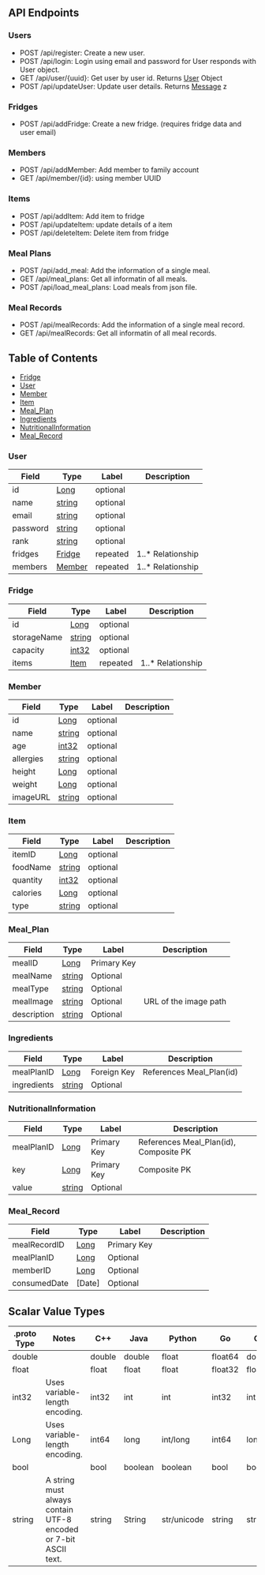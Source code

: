 ## API Endpoints

### Users

- POST /api/register: Create a new user.
- POST /api/login: Login using email and password for User responds with User object.
- GET /api/user/{uuid}: Get user by user id. Returns [User](#User) Object
- POST /api/updateUser: Update user details. Returns [Message](#String)
  z
### Fridges

- POST /api/addFridge: Create a new fridge. (requires fridge data and user email)

### Members

- POST /api/addMember: Add member to family account
- GET  /api/member/{id}: using member UUID

### Items

- POST /api/addItem: Add item to fridge
- POST /api/updateItem: update details of a item
- POST /api/deleteItem: Delete item from fridge


### Meal Plans

- POST /api/add_meal: Add the information of a single meal.
- GET  /api/meal_plans: Get all informatin of all meals.
- POST  /api/load_meal_plans: Load meals from json file.

### Meal Records

- POST /api/mealRecords: Add the information of a single meal record.
- GET  /api/mealRecords: Get all informatin of all meal records.


## Table of Contents

- [Fridge](#Fridge)
- [User](#User)
- [Member](#Member)
- [Item](#Item)
- [Meal_Plan](#Meal_Plan)
- [Ingredients](#Ingredients)
- [NutritionalInformation](#NutritionalInformation)
- [Meal_Record](#Meal_Record)

  
### User
| Field | Type | Label | Description |
| ----- | ---- | ----- | ----------- |
|  id  | [Long](#int64) | optional |  |
|  name  | [string](#string) | optional |  |
|  email  | [string](#string) | optional |  |
|  password  | [string](#string) | optional |  |
|  rank  | [string](#string) | optional |  |
|  fridges  | [Fridge](#Fridge) | repeated |  1..* Relationship |
|  members  | [Member](#Fridge) | repeated |  1..* Relationship|


### Fridge
| Field | Type | Label | Description |
| ----- | ---- | ----- | ----------- |
|  id  | [Long](#int64) | optional |  |
|  storageName  | [string](#string) | optional |  |
|  capacity  | [int32](#int32) | optional |  |
|  items  | [Item](#Item) | repeated |  1..* Relationship |


### Member
| Field | Type | Label | Description |
| ----- | ---- | ----- | ----------- |
|  id  | [Long](#int64) | optional |  |
|  name  | [string](#string) | optional |  |
|  age  | [int32](#int32) | optional |  |
|  allergies  | [string](#string) | optional |  |
|  height  | [Long](#int64) | optional |  |
|  weight  | [Long](#int64) | optional |  |
|  imageURL  | [string](#string) | optional |  |


### Item
| Field | Type | Label | Description |
| ----- | ---- | ----- | ----------- |
|  itemID  | [Long](#int64) | optional |  |
|  foodName  | [string](#string) | optional |  |
|  quantity  | [int32](#int32) | optional |  |
|  calories  | [Long](#int64) | optional |  |
|  type  |  [string](#string)  |  optional  |  |


### Meal_Plan
| Field | Type | Label | Description |
| ----- | ---- | ----- | ----------- |
|  mealID  | [Long](#int64) | Primary Key |  |
|  mealName  | [string](#string) | Optional |  |
|  mealType  | [string](#string) | Optional |  |
|  mealImage  | [string](#string) | Optional | URL of the image path |
|  description  |  [string](#string)  | Optional |  |


### Ingredients
| Field | Type | Label | Description |
| ----- | ---- | ----- | ----------- |
|  mealPlanID  | [Long](#int64) | Foreign Key | References Meal_Plan(id) |
|  ingredients  | [string](#string) | Optional |  |


### NutritionalInformation
| Field | Type | Label | Description |
| ----- | ---- | ----- | ----------- |
|  mealPlanID  | [Long](#int64) | Primary Key | References Meal_Plan(id), Composite PK |
|  key  | [Long](#int64) | Primary Key | Composite PK |
|  value  | [string](#string) | Optional |  |


### Meal_Record
| Field | Type | Label | Description |
| ----- | ---- | ----- | ----------- |
|  mealRecordID  | [Long](#int64) | Primary Key |  |
|  mealPlanID  | [Long](#int64) | Optional |  |
|  memberID  | [Long](#int64) | Optional |  |
|  consumedDate  | [Date] | Optional |  |



## Scalar Value Types

| .proto Type | Notes | C++ | Java | Python | Go | C# | PHP | Ruby |
| ----------- | ----- | --- | ---- | ------ | -- | -- | --- | ---- |
| <a name="double" /> double |  | double | double | float | float64 | double | float | Float |
| <a name="float" /> float |  | float | float | float | float32 | float | float | Float |
| <a name="int32" /> int32 | Uses variable-length encoding. | int32 | int | int | int32 | int | integer | Bignum or Fixnum (as required) |
| <a name="int64" /> Long | Uses variable-length encoding. | int64 | long | int/long | int64 | long | integer/string | Bignum |
| <a name="bool" /> bool |  | bool | boolean | boolean | bool | bool | boolean | TrueClass/FalseClass |
| <a name="string" /> string | A string must always contain UTF-8 encoded or 7-bit ASCII text. | string | String | str/unicode | string | string | string | String (UTF-8) |

